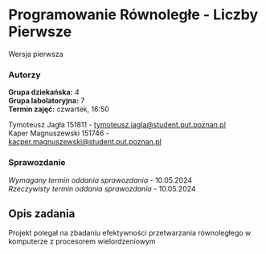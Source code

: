 # Programowanie Równoległe - Liczby Pierwsze
Wersja pierwsza

### Autorzy
**Grupa dziekańska:** 4<br>
**Grupa labolatoryjna:** 7<br>
**Termin zajęć:** czwartek, 16:50<br>

Tymoteusz Jagła 151811 - tymoteusz.jagla@student.put.poznan.pl<br>
Kaper Magnuszewski 151746 - kacper.magnuszewski@student.put.poznan.pl

### Sprawozdanie
_Wymagany termin oddania sprawozdania -_ 10.05.2024 <br>
_Rzeczywisty termin oddania sprawozdania -_ 10.05.2024 <br>


## Opis zadania
Projekt polegał na zbadaniu efektywności przetwarzania równoległego w komputerze z procesorem wielordzeniowym